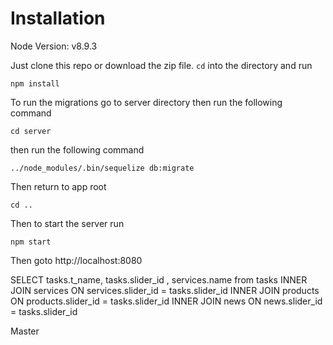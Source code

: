 # Installation

Node Version: v8.9.3

Just clone this repo or download the zip file. `cd` into the directory and run

    npm install

To run the migrations go to server directory then run the following command

    cd server

then run the following command

    ../node_modules/.bin/sequelize db:migrate

Then return to app root

    cd ..

Then to start the server run

    npm start

Then goto http://localhost:8080


SELECT tasks.t_name, tasks.slider_id , services.name from tasks
INNER JOIN services ON services.slider_id = tasks.slider_id 
INNER JOIN products ON products.slider_id = tasks.slider_id
INNER JOIN news ON news.slider_id = tasks.slider_id


Master
